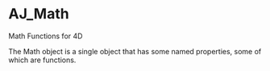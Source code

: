 # AJ_Math
Math Functions for 4D

The Math object is a single object that has some named properties, some of which are functions.

